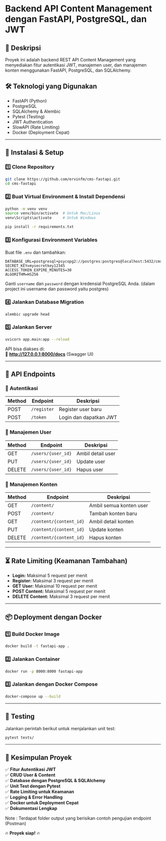 # Backend API Content Management dengan FastAPI, PostgreSQL, dan JWT

## 🚀 Deskripsi
Proyek ini adalah backend REST API Content Management yang menyediakan fitur autentikasi JWT, manajemen user, dan manajemen konten menggunakan FastAPI, PostgreSQL, dan SQLAlchemy.

## 🛠 Teknologi yang Digunakan
- FastAPI (Python)
- PostgreSQL
- SQLAlchemy & Alembic
- Pytest (Testing)
- JWT Authentication
- SlowAPI (Rate Limiting)
- Docker (Deployment Cepat)

---

## 🔧 Instalasi & Setup
### 1️⃣ Clone Repository
```bash
git clone https://github.com/ervinfm/cms-fastapi.git
cd cms-fastapi
```

### 2️⃣ Buat Virtual Environment & Install Dependensi
```bash
python -m venv venv
source venv/bin/activate  # Untuk Mac/Linux
venv\Scripts\activate     # Untuk Windows

pip install -r requirements.txt
```

### 3️⃣ Konfigurasi Environment Variables
Buat file `.env` dan tambahkan:

```
DATABASE_URL=postgresql+psycopg2://postgres:postgres@localhost:5432/cms
SECRET_KEY=mysecretkey12345
ACCESS_TOKEN_EXPIRE_MINUTES=30
ALGORITHM=HS256
```

Ganti `username` dan `password` dengan kredensial PostgreSQL Anda.
(dalam project ini username dan password yaitu postgres)

### 4️⃣ Jalankan Database Migration
```bash
alembic upgrade head
```

### 5️⃣ Jalankan Server
```bash
uvicorn app.main:app --reload
```
API bisa diakses di:  
📌 **http://127.0.0.1:8000/docs** (Swagger UI)

---

## 📌 API Endpoints
### 🔑 **Autentikasi**
| Method | Endpoint | Deskripsi |
|--------|---------|-----------|
| POST | `/register` | Register user baru |
| POST | `/token` | Login dan dapatkan JWT |

### 👤 **Manajemen User**
| Method | Endpoint | Deskripsi |
|--------|---------|-----------|
| GET | `/users/{user_id}` | Ambil detail user |
| PUT | `/users/{user_id}` | Update user |
| DELETE | `/users/{user_id}` | Hapus user |

### 📝 **Manajemen Konten**
| Method | Endpoint | Deskripsi |
|--------|---------|-----------|
| GET | `/content/` | Ambil semua konten user |
| POST | `/content/` | Tambah konten baru |
| GET | `/content/{content_id}` | Ambil detail konten |
| PUT | `/content/{content_id}` | Update konten |
| DELETE | `/content/{content_id}` | Hapus konten |

---

## ⏳ Rate Limiting (Keamanan Tambahan)
- **Login:** Maksimal 5 request per menit
- **Register:** Maksimal 3 request per menit
- **GET User:** Maksimal 10 request per menit
- **POST Content:** Maksimal 5 request per menit
- **DELETE Content:** Maksimal 3 request per menit

---

## 📦 Deployment dengan Docker
### 1️⃣ Build Docker Image
```bash
docker build -t fastapi-app .
```
### 2️⃣ Jalankan Container
```bash
docker run -p 8000:8000 fastapi-app
```
### 3️⃣ Jalankan dengan Docker Compose
```bash
docker-compose up --build
```

---

## 🧪 Testing
Jalankan perintah berikut untuk menjalankan unit test:
```bash
pytest tests/
```

---

## 🎯 Kesimpulan Proyek
✅ **Fitur Autentikasi JWT**  
✅ **CRUD User & Content**  
✅ **Database dengan PostgreSQL & SQLAlchemy**  
✅ **Unit Test dengan Pytest**  
✅ **Rate Limiting untuk Keamanan**  
✅ **Logging & Error Handling**  
✅ **Docker untuk Deployment Cepat**  
✅ **Dokumentasi Lengkap**  

Note : Terdapat folder output yang berisikan contoh pengujian endpoint (Postman)

🔥 **Proyek siap!** 🔥

